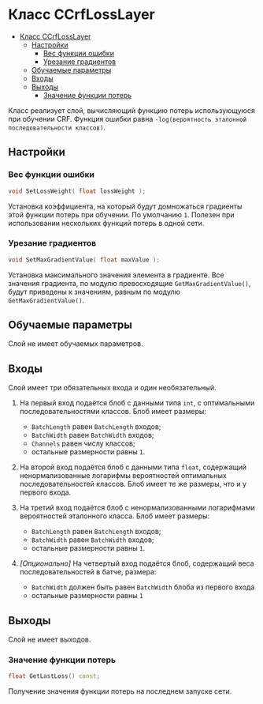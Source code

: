 # Класс CCrfLossLayer

<!-- TOC -->

- [Класс CCrfLossLayer](#класс-ccrflosslayer)
    - [Настройки](#настройки)
        - [Вес функции ошибки](#вес-функции-ошибки)
        - [Урезание градиентов](#урезание-градиентов)
    - [Обучаемые параметры](#обучаемые-параметры)
    - [Входы](#входы)
    - [Выходы](#выходы)
        - [Значение функции потерь](#значение-функции-потерь)

<!-- /TOC -->

Класс реализует слой, вычисляющий функцию потерь использующуюся при обучении CRF. Функция ошибки равна `-log(вероятность эталонной последовательности классов)`.

## Настройки

### Вес функции ошибки

```c++
void SetLossWeight( float lossWeight );
```

Установка коэффициента, на который будут домножаться градиенты этой функции потерь при обучении. По умолчанию `1`. Полезен при использовании нескольких функций потерь в одной сети.

### Урезание градиентов

```c++
void SetMaxGradientValue( float maxValue );
```

Установка максимального значения элемента в градиенте. Все значения градиента, по модулю превосходящие `GetMaxGradientValue()`, будут приведены к значениям, равным по модулю `GetMaxGradientValue()`.

## Обучаемые параметры

Слой не имеет обучаемых параметров.

## Входы

Слой имеет три обязательных входа и один необязательный.

1. На первый вход подаётся блоб с данными типа `int`, с оптимальными последовательностями классов. Блоб имеет размеры:

    - `BatchLength` равен `BatchLength` входов;
    - `BatchWidth` равен `BatchWidth` входов;
    - `Channels` равен числу классов;
    - остальные размерности равны `1`.

2. На второй вход подаётся блоб с данными типа `float`, содержащий ненормализованные логарифмы вероятностей оптимальных последовательностей классов. Блоб имеет те же размеры, что и у первого входа.

3. На третий вход подаётся блоб с ненормализованными логарифмами вероятностей эталонного класса. Блоб имеет размеры:

    - `BatchLength` равен `BatchLength` входов;
    - `BatchWidth` равен `BatchWidth` входов;
    - остальные размерности равны `1`.

4. *[Опционально]* На четвертый вход подаётся блоб, содержащий веса последовательностей в батче, размера:
    - `BatchWidth` должен быть равен `BatchWidth` блоба из первого входа
    - остальные размерности равны `1`

## Выходы

Слой не имеет выходов.

### Значение функции потерь

```c++
float GetLastLoss() const;
```

Получение значения функции потерь на последнем запуске сети.
